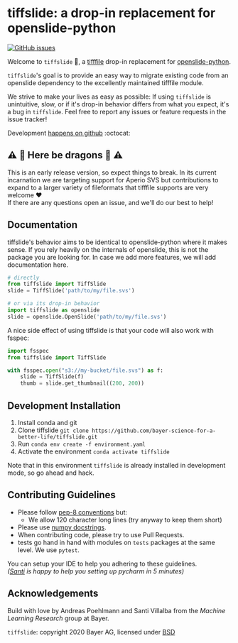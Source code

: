 # tiffslide: a drop-in replacement for openslide-python

[![GitHub issues](https://img.shields.io/github/issues/bayer-science-for-a-better-life/tiffslide)](https://github.com/bayer-science-for-a-better-life/tiffslide/issues)

Welcome to `tiffslide` :wave:, a [tifffile](https://github.com/cgohlke/tifffile/)
drop-in replacement for [openslide-python](https://github.com/openslide/openslide-python).

`tiffslide`'s goal is to provide an easy way to migrate existing code from an
openslide dependency to the excellently maintained tifffile module.

We strive to make your lives as easy as possible: If using `tiffslide` is
unintuitive, slow, or if it's drop-in behavior differs from what you expect,
it's a bug in `tiffslide`. Feel free to report any issues or feature requests in
the issue tracker!

Development [happens on github](https://github.com/bayer-science-for-a-better-life/tiffslide) :octocat:

## :warning: :dragon: Here be dragons :dragon: :warning:

This is an early release version, so expect things to break. In its current incarnation we are targeting
support for Aperio SVS but contributions to expand to a larger variety of fileformats that tifffile
supports are very welcome :heart: <br>
If there are any questions open an issue, and we'll do our best to help!

## Documentation

tiffslide's behavior aims to be identical to openslide-python where it makes sense.
If you rely heavily on the internals of openslide, this is not the package you are looking for.
In case we add more features, we will add documentation here.

```python
# directly
from tiffslide import TiffSlide
slide = TiffSlide('path/to/my/file.svs')

# or via its drop-in behavior
import tiffslide as openslide
slide = openslide.OpenSlide('path/to/my/file.svs')
```

A nice side effect of using tiffslide is that your code will also work with
fsspec:

```python
import fsspec
from tiffslide import TiffSlide

with fsspec.open("s3://my-bucket/file.svs") as f:
    slide = TiffSlide(f)
    thumb = slide.get_thumbnail((200, 200))
```


## Development Installation

1. Install conda and git
2. Clone tiffslide `git clone https://github.com/bayer-science-for-a-better-life/tiffslide.git`
3. Run `conda env create -f environment.yaml`
4. Activate the environment `conda activate tiffslide`

Note that in this environment `tiffslide` is already installed in development mode,
so go ahead and hack.


## Contributing Guidelines

- Please follow [pep-8 conventions](https://www.python.org/dev/peps/pep-0008/) but:
  - We allow 120 character long lines (try anyway to keep them short)
- Please use [numpy docstrings](https://numpydoc.readthedocs.io/en/latest/format.html#docstring-standard).
- When contributing code, please try to use Pull Requests.
- tests go hand in hand with modules on ```tests``` packages at the same level. We use ```pytest```.

You can setup your IDE to help you adhering to these guidelines.
<br>
_([Santi](https://github.com/sdvillal) is happy to help you setting up pycharm in 5 minutes)_


## Acknowledgements

Build with love by Andreas Poehlmann and Santi Villalba from the _Machine Learning Research_ group at Bayer.

`tiffslide`: copyright 2020 Bayer AG, licensed under [BSD](https://github.com/bayer-science-for-a-better-life/tiffslide/blob/master/LICENSE)
